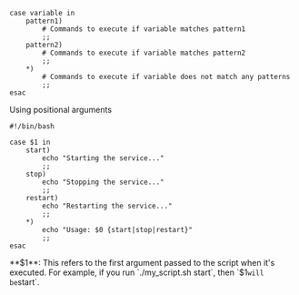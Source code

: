 
```
case variable in
    pattern1)
        # Commands to execute if variable matches pattern1
        ;;
    pattern2)
        # Commands to execute if variable matches pattern2
        ;;
    *)
        # Commands to execute if variable does not match any patterns
        ;;
esac
```

Using positional arguments

```
#!/bin/bash

case $1 in
    start)
        echo "Starting the service..."
        ;;
    stop)
        echo "Stopping the service..."
        ;;
    restart)
        echo "Restarting the service..."
        ;;
    *)
        echo "Usage: $0 {start|stop|restart}"
        ;;
esac
```

**$1**: This refers to the first argument passed to the script when it's executed. For example, if you run `./my_script.sh start`, then `$1` will be `start`.